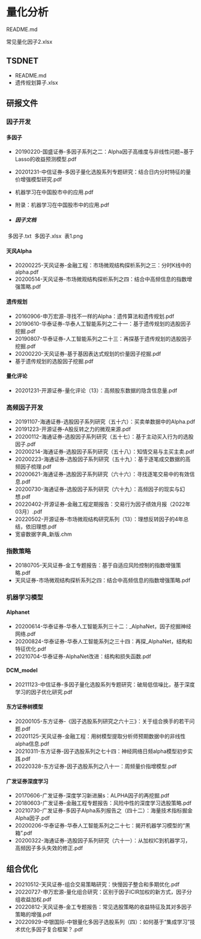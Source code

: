 # 量化分析


README.md

常见量化因子2.xlsx



## TSDNET

- README.md
- 遗传规划算子.xlsx

## 研报文件
### 因子开发
#### 多因子
- 20190220-国盛证券-多因子系列之二：Alpha因子高维度与非线性问题~基于Lasso的收益预测模型.pdf
- 20201231-中信证券-多因子量化选股系列专题研究：结合日内分时特征的量价增强模型研究.pdf
- 机器学习在中国股市中的应用.pdf
- 附录：机器学习在中国股市中的应用.pdf

- ##### 因子文档

​       多因子.txt
​       多因子.xlsx
​       表1.png

#### 天风Alpha
- 20200225-天风证券-金融工程：市场微观结构探析系列之三：分时K线中的alpha.pdf
- 20200514-天风证券-市场微观结构探析系列之四：结合中高频信息的指数增强策略.pdf

#### 遗传规划
- 20160906-申万宏源-寻找不一样的Alpha：遗传算法和遗传规划.pdf
- 20190610-华泰证券-华泰人工智能系列之二十一：基于遗传规划的选股因子挖掘.pdf
- 20190807-华泰证券-人工智能系列之二十三：再探基于遗传规划的选股因子挖掘.pdf
- 20200220-天风证券-基于基因表达式规划的价量因子挖掘.pdf
- 基于遗传规划的选股因子挖掘.pdf

#### 量化评论
- 20201231-开源证券-量化评论（13）：高频股东数据的隐含信息量.pdf

### 高频因子开发
- 20191107-海通证券-选股因子系列研究（五十六）：买卖单数据中的Alpha.pdf
- 20191223-开源证券-A股反转之力的微观来源.pdf
- 20200112-海通证券-选股因子系列研究（五十七）：基于主动买入行为的选股因子.pdf
- 20200214-海通证券-选股因子系列研究（五十八）：知情交易与主买主卖.pdf
- 20200223-海通证券-选股因子系列研究（五十九）：基于逐笔成交数据的高频因子梳理.pdf
- 20200621-海通证券-选股因子系列研究（六十六）：寻找逐笔交易中的有效信息.pdf
- 20200730-海通证券-选股因子系列研究（六十九）：高频因子的现实与幻想.pdf
- 20220402-开源证券-金融工程定期报告：交易行为因子绩效月报（2022年03月）.pdf
- 20220502-开源证券-市场微观结构研究系列（13）：理想反转因子的4年总结，依旧理想.pdf
- 宽睿数据字典_新版.chm

### 指数策略
- 20180705-天风证券-金工专题报告：基于自适应风险控制的指数增强策略.pdf
- 天风证券-市场微观结构探析系列之四：结合中高频信息的指数增强策略.pdf

### 机器学习模型
#### Alphanet
- 20200614-华泰证券-华泰人工智能系列三十二：_AlphaNet，因子挖掘神经网络.pdf
- 20200824-华泰证券-华泰人工智能系列之三十四：再探_AlphaNet，结构和特征优化.pdf
- 20210704-华泰证券-AlphaNet改进：结构和损失函数.pdf

#### DCM_model
- 20211123-中信证券-多因子量化选股系列专题研究：破局低信噪比，基于深度学习的因子优化研究.pdf

#### 东方证券树模型
- 20200105-东方证券-《因子选股系列研究之六十三》：关于组合换手的若干问题.pdf
- 20201125-天风证券-金融工程：用树模型提取分析师预期数据中的非线性alpha信息.pdf
- 20210311-东方证券-因子选股系列之七十四：神经网络日频alpha模型初步实践.pdf
- 20220328-东方证券-因子选股系列之八十一：周频量价指增模型.pdf

#### 广发证券深度学习
- 20170606-广发证券-深度学习新进展s：ALPHA因子的再挖掘.pdf
- 20180603-广发证券-金融工程专题报告：风险中性的深度学习选股策略.pdf
- 20210730-广发证券-多因子Alpha系列报告之（四十二）：海量技术指标掘金Alpha因子.pdf
- 20200206-华泰证券-华泰人工智能系列之二十七：揭开机器学习模型的“黑箱”.pdf
- 20200322-海通证券-选股因子系列研究（六十一）：从加权IC到机器学习，高频因子多头失效的修正.pdf

## 组合优化
- 20210512-天风证券-组合交易策略研究：快慢因子整合和多期优化.pdf
- 20220727-申万宏源-量化组合研究：区别于因子ICIR加权的新方式，因子分组收益加权.pdf
- 20220812-天风证券-金工专题报告：常见选股策略的收益特征及其对多因子策略的增强.pdf
- 20220929-中银国际-中银量化多因子选股系列（四）：如何基于“集成学习”技术优化多因子复合框架？.pdf

